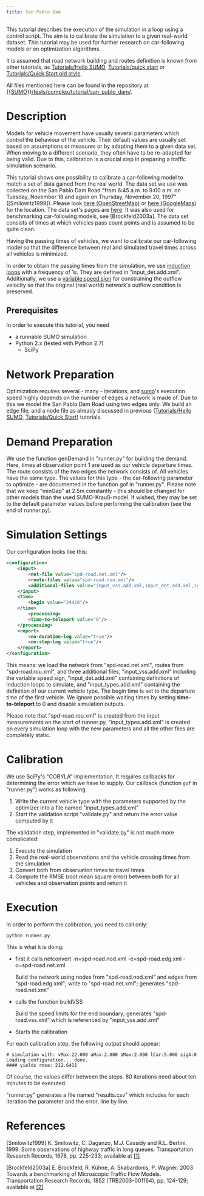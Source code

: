```yaml
---
title: San Pablo Dam
---
```


This tutorial describes the execution of the simulation in a loop using
a control script. The aim is to calibrate the simulation to a given
real-world dataset. This tutorial may be used for further research on
car-following models or on optimization algorithms.

It is assumed that road network building and routes definition is known
from other tutorials, as [Tutorials/Hello
SUMO](../../Tutorials/Hello_SUMO.md), [Tutorials/quick
start](../../Tutorials/quick_start.md) or [Tutorials/Quick Start old
style](../../Tutorials/Quick_Start_old_style.md).

All files mentioned here can be found in the repository at [{{SUMO}}/tests/complex/tutorial/san_pablo_dam/]({{Source}}tests/complex/tutorial/san_pablo_dam/).

# Description

Models for vehicle movement have usually several parameters which
control the behaviour of the vehicle. Their default values are usually
set based on assumptions or measures or by adapting them to a given data
set. When moving to a different scenario, they often have to be
re-adapted for being valid. Due to this, calibration is a crucial step
in preparing a traffic simulation scenario.

This tutorial shows one possibility to calibrate a car-following model
to match a set of data gained from the real world. The data set we use
was collected on the San Pablo Dam Road "from 6:45 a.m. to 9:00 a.m. on
Tuesday, November 18 and again on Thursday, November 20, 1997"
(\[Smilowitz1999\]). Please look [here
(OpenStreetMap)](http://www.openstreetmap.org/?lat=37.9191&lon=-122.2439&zoom=13&layers=M)
or [here
(GoogleMaps)](http://maps.google.de/maps?q=San+Pablo+Reservoir,+Contra+Costa,+Kalifornien,+Vereinigte+Staaten&hl=de&ll=37.923482,-122.244015&spn=0.097632,0.118618&sll=51.151786,10.415039&sspn=19.919551,30.366211&vpsrc=6&geocode=FZu4QgId6rO2-A&t=m&z=13)
for the location. The data set's pages are
[here](https://web.archive.org/web/20140724080358/http://www.ce.berkeley.edu/~daganzo/spdr.html). It was also used
for benchmarking car-following models, see \[Brockfeld2003a\]. The data
set consists of times at which vehicles pass count points and is assumed
to be quite clean.

Having the passing times of vehicles, we want to calibrate our
car-following model so that the difference between real and simulated
travel times across all vehicles is minimized.

In order to obtain the passing times from the simulation, we use
[induction
loops](../../Simulation/Output/Induction_Loops_Detectors_(E1).md)
with a frequency of 1s. They are defined in "input_det.add.xml".
Additionally, we use a [variable speed
sign](../../Simulation/Variable_Speed_Signs.md) for constraining the
outflow velocity so that the original (real world) network's outflow
condition is preserved.

## Prerequisites

In order to execute this tutorial, you need

- a runnable SUMO simulation
- Python 2.x (tested with Python 2.7)
  - SciPy

# Network Preparation

Optimization requires several - many - iterations, and
[sumo](../../sumo.md)'s execution speed highly depends on the number
of edges a network is made of. Due to this we model the San Pablo Dam
Road using two edges only. We build an edge file, and a node file as
already discussed in previous ([Tutorials/Hello
SUMO](../../Tutorials/Hello_SUMO.md), [Tutorials/Quick
Start](../../Tutorials/Quick_Start_old_style.md)) tutorials.

# Demand Preparation

We use the function genDemand in "runner.py" for building the demand.
Here, times at observation point 1 are used as our vehicle departure
times. The route consists of the two edges the network consists of. All
vehicles have the same type. The values for this type - the
car-following parameter to optimize - are documented in the function gof
in "runner.py". Please note that we keep "minGap" at 2.5m constantly -
this should be changed for other models than the used SUMO-Krauß-model.
If wished, they may be set to the default parameter values before
performing the calibration (see the end of runner.py).

# Simulation Settings

Our configuration looks like this:

```xml
<configuration>
    <input>
        <net-file value="spd-road.net.xml"/>
        <route-files value="spd-road.rou.xml"/>
        <additional-files value="input_vss.add.xml,input_det.add.xml,input_types.add.xml"/>
    </input>
    <time>
        <begin value="24420"/>
    </time>
        <processing>
        <time-to-teleport value="0"/>
    </processing>
    <report>
        <no-duration-log value="true"/>
        <no-step-log value="true"/>
    </report>
</configuration>
```

This means: we load the network from "spd-road.net.xml", routes from
"spd-road.rou.xml", and three additional files, "input_vss.add.xml"
including the variable speed sign, "input_det.add.xml" containing
definitions of induction loops to simulate, and "input_types.add.xml"
containing the definition of our current vehicle type. The begin time is
set to the departure time of the first vehicle. We ignore possible
waiting times by setting **time-to-teleport** to 0 and disable simulation outputs.

Please note that "spd-road.rou.xml" is created from the input
measurements on the start of runner.py, "input_types.add.xml" is
created on every simulation loop with the new parameters and all the
other files are completely static.

# Calibration

We use SciPy's "COBYLA" implementation. It requires callbacks for
determining the error which we have to supply. Our callback (function
`gof` in "runner.py") works as following:

1.  Write the current vehicle type with the parameters supported by the
    optimizer into a file named "input_types.add.xml"
2.  Start the validation script "validate.py" and return the error value
    computed by it

The validation step, implemented in "validate.py" is not much more
complicated:

1.  Execute the simulation
2.  Read the real-world observations and the vehicle crossing times from
    the simulation
3.  Convert both from observation times to travel times
4.  Compute the RMSE (root mean square error) between both for all
    vehicles and observation points and return it

# Execution

In order to perform the calibration, you need to call only:

```
python runner.py
```

This is what it is doing:

- first it calls netconvert -n=spd-road.nod.xml -e=spd-road.edg.xml
  -o=spd-road.net.xml

  Build the network using nodes from "spd-road.nod.xml" and edges from
  "spd-road.edg.xml"; write to "spd-road.net.xml"; generates
  "spd-road.net.xml"

- calls the function buildVSS

  Build the speed limits for the end boundary; generates
  "spd-road.vss.xml" which is referenced by "input_vss.add.xml"

- Starts the calibration

For each calibration step, the following output should appear:

```
# simulation with: vMax:22.000 aMax:2.000 bMax:2.000 lCar:5.000 sigA:0.500 tTau:1.500
Loading configuration... done.
#### yields rmse: 212.6411
```

Of course, the values differ between the steps. 80 iterations need about
ten minutes to be executed.

"runner.py" generates a file named "results.csv" which includes for each
iteration the parameter and the error, line by line.

# References

\[Smilowitz1999\] K. Smilowitz, C. Daganzo, M.J. Cassidy and R.L.
Bertini. 1999. Some observations of highway traffic in long queues.
Transportation Research Records, 1678, pp. 225-233; available at
[\[1\]](https://web.archive.org/web/20140724065055/http://www.its.berkeley.edu/publications/UCB/98/RR/UCB-ITS-RR-98-6.pdf)

\[Brockfeld2003a\] E. Brockfeld, R. Kühne, A. Skabardonis, P. Wagner.
2003 Towards a benchmarking of Microscopic Traffic Flow Models.
Transportation Research Records, 1852 (TRB2003-001164), pp. 124-129;
available at [\[2\]](http://elib.dlr.de/6646/)

